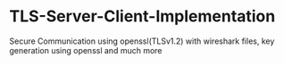 # TLS-Server-Client-Implementation
Secure Communication using openssl(TLSv1.2) with wireshark files, key generation using openssl and much more
